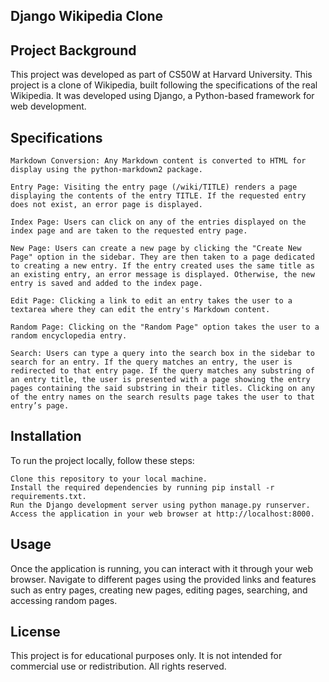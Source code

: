 ## Django Wikipedia Clone

## Project Background

This project was developed as part of CS50W at Harvard University. This project is a clone of Wikipedia, built following the specifications of the real Wikipedia. It was developed using Django, a Python-based framework for web development.


## Specifications

    Markdown Conversion: Any Markdown content is converted to HTML for display using the python-markdown2 package.

    Entry Page: Visiting the entry page (/wiki/TITLE) renders a page displaying the contents of the entry TITLE. If the requested entry does not exist, an error page is displayed.

    Index Page: Users can click on any of the entries displayed on the index page and are taken to the requested entry page.

    New Page: Users can create a new page by clicking the "Create New Page" option in the sidebar. They are then taken to a page dedicated to creating a new entry. If the entry created uses the same title as an existing entry, an error message is displayed. Otherwise, the new entry is saved and added to the index page.

    Edit Page: Clicking a link to edit an entry takes the user to a textarea where they can edit the entry's Markdown content.

    Random Page: Clicking on the "Random Page" option takes the user to a random encyclopedia entry.

    Search: Users can type a query into the search box in the sidebar to search for an entry. If the query matches an entry, the user is redirected to that entry page. If the query matches any substring of an entry title, the user is presented with a page showing the entry pages containing the said substring in their titles. Clicking on any of the entry names on the search results page takes the user to that entry’s page.


## Installation

To run the project locally, follow these steps:

    Clone this repository to your local machine.
    Install the required dependencies by running pip install -r requirements.txt.
    Run the Django development server using python manage.py runserver.
    Access the application in your web browser at http://localhost:8000.


## Usage

Once the application is running, you can interact with it through your web browser. Navigate to different pages using the provided links and features such as entry pages, creating new pages, editing pages, searching, and accessing random pages.


## License

This project is for educational purposes only. It is not intended for commercial use or redistribution. All rights reserved. 
